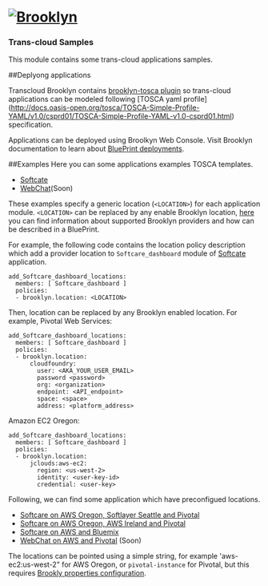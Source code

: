 # [![**Brooklyn**](https://brooklyn.apache.org/style/img/apache-brooklyn-logo-244px-wide.png)](http://brooklyn.apache.org/)

### Trans-cloud Samples

This module contains some trans-cloud applications samples.

##Deplyong applications

Transcloud Brooklyn contains [brooklyn-tosca plugin](https://github.com/cloudsoft/brooklyn-tosca/)
so trans-cloud applications can be modeled following [TOSCA yaml profile]
(http://docs.oasis-open.org/tosca/TOSCA-Simple-Profile-YAML/v1.0/csprd01/TOSCA-Simple-Profile-YAML-v1.0-csprd01.html) specification.

Applications can be deployed using Broolkyn Web Console. Visit Brooklyn documentation to learn about
[BluePrint deployments](https://brooklyn.apache.org/v/latest/start/blueprints.html).

##Examples
Here you can some applications examples TOSCA templates.
* [Softcate](https://github.com/kiuby88/brooklyn-dist/blob/trans-cloud/trans-cloud-samples/README.md)
* [WebChat](...)(Soon)

These examples specify a generic location (`<LOCATION>`) for each application module. `<LOCATION>`
can be replaced by any enable Brooklyn location, [here](https://brooklyn.apache.org/v/latest/yaml/setting-locations.html)
you can find information about supported Brooklyn providers and how can be described in a BluePrint.

For example, the following code contains the location policy description which add a provider location
to `Softcare_dashboard` module of [Softcate](https://github.com/kiuby88/brooklyn-dist/blob/trans-cloud/trans-cloud-samples/README.md) application.

    add_Softcare_dashboard_locations:
      members: [ Softcare_dashboard ]
      policies:
      - brooklyn.location: <LOCATION>

Then, location can be replaced by any Brooklyn enabled location. For example, Pivotal Web Services:

    add_Softcare_dashboard_locations:
      members: [ Softcare_dashboard ]
      policies:
      - brooklyn.location:
          cloudfoundry:
            user: <AKA_YOUR_USER_EMAIL>
            password <password>
            org: <organization>
            endpoint: <API_endpoint>
            space: <space>
            address: <platform_address>

Amazon EC2 Oregon:

    add_Softcare_dashboard_locations:
      members: [ Softcare_dashboard ]
      policies:
      - brooklyn.location:
          jclouds:aws-ec2:
            region: <us-west-2>
            identity: <user-key-id>
            credential: <user-key>


Following, we can find some application which have preconfigued locations.

* [Softcare on AWS Oregon, Softlayer Seattle  and Pivotal](https://github.com/kiuby88/brooklyn-dist/blob/trans-cloud/trans-cloud-samples/softcare_aws_softlayer_pivotal.yaml)
* [Softcare on AWS Oregon, AWS Ireland and Pivotal](https://github.com/kiuby88/brooklyn-dist/blob/trans-cloud/trans-cloud-samples/softcare_aws_pivotal.yaml)
* [Softcare on AWS and Bluemix](https://github.com/kiuby88/brooklyn-dist/blob/trans-cloud/trans-cloud-samples/softcare_aws_bluemix.yaml)
* [WebChat on AWS and Pivotal](...) (Soon)

The locations can be pointed using a simple string, for example 'aws-ec2:us-west-2" for AWS Oregon,
or `pivotal-instance` for Pivotal, but this requires [Brookly properties configuration](https://brooklyn.apache.org/v/latest/ops/locations/).

